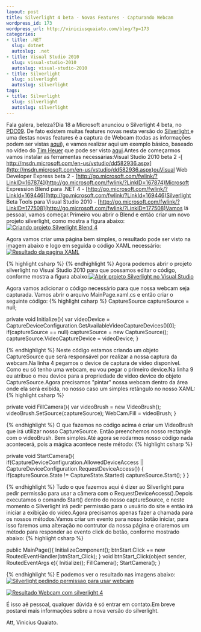 ```yaml
---
layout: post
title: Silverlight 4 beta - Novas Features - Capturando Webcam
wordpress_id: 173
wordpress_url: http://viniciusquaiato.com/blog/?p=173
categories:
- title: .NET
  slug: dotnet
  autoslug: .net
- title: Visual Studio 2010
  slug: visual-studio-2010
  autoslug: visual-studio-2010
- title: Silverlight
  slug: silverlight
  autoslug: silverlight
tags:
- title: Silverlight
  slug: silverlight
  autoslug: silverlight
---
```



Fala galera, beleza?Dia 18 a Microsoft anunciou o Silverlight 4 beta, no [PDC09](http://microsoftpdc.com/). De fato existem muitas features novas nesta versão do [Silverlight ](http://silverlight.net/)e uma destas novas features é a captura de Webcam (todas as informações podem ser vistas [aqui](http://silverlight.net/getstarted/silverlight-4-beta/#tools)), e vamos realizar aqui um exemplo básico, baseado no vídeo do [Tim Heuer](http://timheuer.com/blog/) que pode ser visto [aqui](http://silverlight.net/learn/videos/all/access-web-camera-microphone/).Antes de começarmos vamos instalar as ferramentas necessárias:Visual Studio 2010 beta 2 -[ http://msdn.microsoft.com/en-us/vstudio/dd582936.aspx](http://msdn.microsoft.com/en-us/vstudio/dd582936.aspx)ouVisual Web Developer Express beta 2 - [http://go.microsoft.com/fwlink/?LinkID=167874](http://go.microsoft.com/fwlink/?LinkID=167874)Microsoft Expression Blend para .NET 4 - [http://go.microsoft.com/fwlink/?LinkId=169446](http://go.microsoft.com/fwlink/?LinkId=169446)Silverlight Beta Tools para Visual Studio 2010 - [http://go.microsoft.com/fwlink/?LinkID=177508](http://go.microsoft.com/fwlink/?LinkID=177508)Vamos lá pessoal, vamos começar.Primeiro vou abrir o Blend e então criar um novo projeto silverlight, como mostra a figura abaixo:[![Criando projeto Silverlight Blend 4](http://viniciusquaiato.com/images_posts/Criando-projeto-Silverlight-Blend-42.jpg "Criando projeto Silverlight Blend 4")](http://viniciusquaiato.com/images_posts/Criando-projeto-Silverlight-Blend-42.jpg)



Agora vamos criar uma página bem simples, o resultado pode ser visto na imagem abaixo e logo em seguida o código XAML necessário:[![Resultado da pagina XAML](http://viniciusquaiato.com/images_posts/Resultado-da-pagina-XAML1.jpg "Resultado da pagina XAML")](http://viniciusquaiato.com/images_posts/Resultado-da-pagina-XAML1.jpg)




{% highlight csharp %}
</button>
{% endhighlight %}
Agora podemos abrir o projeto silverlight no Visual Studio 2010 para que possamos editar o código, conforme mostra a figura abaixo:[![Abrir projeto Silverlight no Visual Studio](http://viniciusquaiato.com/images_posts/Abrir-projeto-Silverlight-no-Visual-Studio1.jpg "Abrir projeto Silverlight no Visual Studio")](http://viniciusquaiato.com/images_posts/Abrir-projeto-Silverlight-no-Visual-Studio1.jpg)

Agora vamos adicionar o código necessário para que nossa webcam seja capturada. Vamos abrir o arquivo MainPage.xaml.cs e então criar o seguinte código:
{% highlight csharp %}
CaptureSource captureSource = null;

private void Initialize(){
var videoDevice = CaptureDeviceConfiguration.GetAvailableVideoCaptureDevices()[0];
if(captureSource == null)        captureSource = new CaptureSource();
    captureSource.VideoCaptureDevice = videoDevice;
    }

{% endhighlight %}
Neste código estamos criando um objeto CaptureSource que será responsável por realizar a nossa captura da webcam.Na linha 4 pegamos o device de captura de vídeo disponível. Como eu só tenho uma webcam, eu vou pegar o primeiro device.Na linha 9 eu atribuo o meu device para a propriedade de video device do objeto CaptureSource.Agora precisamos "pintar" nossa webcam dentro da área onde ela será exibida, no nosso caso um simples retângulo no nosso XAML:
{% highlight csharp %}

private void FillCamera(){
var videoBrush = new VideoBrush();
    videoBrush.SetSource(captureSource);
    WebCam.Fill = videoBrush;
    }

{% endhighlight %}
O que fazemos no código acima é criar um VideoBrush que irá utilizar nosso CaptureSource. Então preenchemos nosso rectangle com o videoBrush. Bem simples.Até agora se rodarmos nosso código nada acontecerá, pois a mágica acontece neste método:
{% highlight csharp %}

private void StartCamera(){
if(CaptureDeviceConfiguration.AllowedDeviceAccess || CaptureDeviceConfiguration.RequestDeviceAccess())    {
if(captureSource.State != CaptureState.Started)            captureSource.Start();
    }
}

{% endhighlight %}
Tudo o que fazemos aqui é dizer ao Silverlight para pedir permissão para usar a câmera com o RequestDeviceAccess().Depois executamos o comando Start() dentro do nosso captureSource, e neste momento o Silverlight irá pedir permissão para o usuário do site e então irá iniciar a exibição do vídeo.Agora precisamos apenas fazer a chamada para os nossos métodos.Vamos criar um evento para nosso botão iniciar, para isso faremos uma alteração no contrutor da nossa página e criaremos um método para responder ao evento click do botão, conforme mostrado abaixo:
{% highlight csharp %}

public MainPage(){    InitializeComponent();
    btnStart.Click += new RoutedEventHandler(btnStart_Click);
    }
void btnStart_Click(object sender, RoutedEventArgs e){    Initialize();
    FillCamera();
    StartCamera();
    }



{% endhighlight %}
E podemos ver o resultado nas imagens abaixo:[![Silverlight pedindo permissao para usar webcam](http://viniciusquaiato.com/images_posts/Silverlight-pedindo-permissao-para-usar-wecam1.jpg "Silverlight pedindo permissao para usar webcam")](http://viniciusquaiato.com/images_posts/Silverlight-pedindo-permissao-para-usar-wecam1.jpg)



[![Resultado Webcam com silverlight 4](http://viniciusquaiato.com/images_posts/Resultado-Webcam-com-silverlight-41.jpg "Resultado Webcam com silverlight 4")](http://viniciusquaiato.com/images_posts/Resultado-Webcam-com-silverlight-41.jpg)

É isso aê pessoal, qualquer dúvida é só entrar em contato.Em breve postarei mais informações sobre a nova versão do silverlight.

Att,
Vinicius Quaiato.
